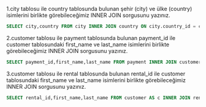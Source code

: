 1.city tablosu ile country tablosunda bulunan şehir (city) ve ülke (country) isimlerini birlikte görebileceğimiz INNER JOIN sorgusunu yazınız.
````SQL
SELECT city,country FROM city INNER JOIN country ON city.country_id = country.country_id;
````
2.customer tablosu ile payment tablosunda bulunan payment_id ile customer tablosundaki first_name ve last_name isimlerini birlikte görebileceğimiz INNER JOIN sorgusunu yazınız.
````SQL
SELECT payment_id,first_name,last_name FROM payment INNER JOIN customer ON payment.customer_id = customer.customer_id;
````
3.customer tablosu ile rental tablosunda bulunan rental_id ile customer tablosundaki first_name ve last_name isimlerini birlikte görebileceğimiz INNER JOIN sorgusunu yazınız.
````SQL
SELECT rental_id,first_name,last_name FROM customer AS c INNER JOIN rental AS r ON c.customer_id = r.customer_id; 
````
